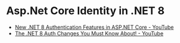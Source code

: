# Asp.Net Core Identity in .NET 8
- [New .NET 8 Authentication Features in ASP.NET Core - YouTube](https://www.youtube.com/watch?v=XBV1gZNF_S8)
- [The .NET 8 Auth Changes You Must Know About! - YouTube](https://www.youtube.com/watch?v=sZnu-TyaGNk)

